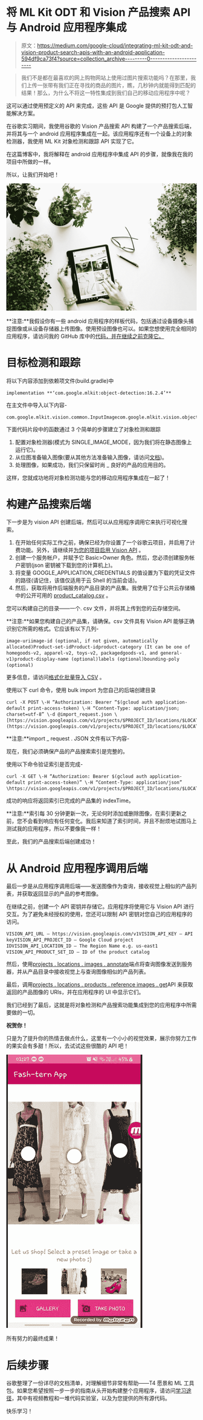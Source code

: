 # 将 ML Kit ODT 和 Vision 产品搜索 API 与 Android 应用程序集成

> 原文：<https://medium.com/google-cloud/integrating-ml-kit-odt-and-vision-product-search-apis-with-an-android-application-594df9ca73f4?source=collection_archive---------0----------------------->

> 我们不是都在最喜欢的网上购物网站上使用过图片搜索功能吗？在那里，我们上传一张带有我们正在寻找的商品的图片，瞧，几秒钟内就能得到匹配的结果！那么，为什么不将这一特性集成到我们自己的移动应用程序中呢？

这可以通过使用预定义的 API 来完成，这些 API 是 Google 提供的预打包人工智能解决方案。

在谷歌实习期间，我使用谷歌的 Vision 产品搜索 API 构建了一个产品搜索后端，并将其与一个 android 应用程序集成在一起。该应用程序还有一个设备上的对象检测器，我使用 ML Kit 对象检测和跟踪 API 实现了它。

在这篇博客中，我将解释在 android 应用程序中集成 API 的步骤，就像我在我的项目中所做的一样。

所以，让我们开始吧！

![](img/d8e328d4287e6697ac12c68b3a63839e.png)

**注意:**我假设你有一些 android 应用程序的样板代码，包括通过设备摄像头捕捉图像或从设备存储器上传图像。使用预设图像也可以。如果您想使用完全相同的应用程序，请访问我的 GitHub 库中的[代码，并在继续之前克隆它。](https://github.com/shreyaanand29/Vision-Product-Search-Android-App/tree/master)

# 目标检测和跟踪

将以下内容添加到依赖项文件(build.gradle)中

```
implementation **‘com.google.mlkit:object-detection:16.2.4’**
```

在主文件中导入以下内容-

```
com.google.mlkit.vision.common.InputImagecom.google.mlkit.vision.objects.ObjectDetectioncom.google.mlkit.vision.objects.defaults.ObjectDetectorOptions
```

下面代码片段中的函数通过 3 个简单的步骤建立了对象检测和跟踪

1.  配置对象检测器(模式为 SINGLE_IMAGE_MODE，因为我们将在静态图像上运行它)。
2.  从位图准备输入图像(要从其他方法准备输入图像，请访问[文档](https://developers.google.com/ml-kit/vision/object-detection/android))。
3.  处理图像，如果成功，我们只保留时尚 _ 良好的产品的应用目的。

这样，您就成功地将对象检测功能与您的移动应用程序集成在一起了！

# 构建产品搜索后端

下一步是为 vision API 创建后端，然后可以从应用程序调用它来执行可视化搜索。

1.  在开始任何实际工作之前，确保已经为你设置了一个谷歌云项目，并启用了计费功能。另外，请继续并[为您的项目启用 Vision API](https://console.cloud.google.com/flows/enableapi?apiid=vision.googleapis.com&_ga=2.233519835.417375745.1628526668-88159532.1628526668) 。
2.  创建一个服务帐户，并赋予它 Basic>Owner 角色。然后，您必须创建服务帐户密钥(json 密钥被下载到您的计算机上)。
3.  将变量 GOOGLE_APPLICATION_CREDENTIALS 的值设置为下载的凭证文件的路径(请记住，该值仅适用于云 Shell 的当前会话)。
4.  然后，获取将用作后端服务的产品目录的产品集。我使用了位于公共云存储桶中的公开可用的 [product_catalog.csv](https://storage.cloud.google.com/cloud-samples-data/vision/product_search/product_catalog.csv) 。

您可以构建自己的目录——一个. csv 文件，并将其上传到您的云存储空间。

**注意:**如果您构建自己的产品集，请确保。csv 文件具有 Vision API 能够正确识别它所需的格式。它应该有以下几列-

```
image-uriimage-id (optional, if not given, automatically allocated)Product-set-idProduct-idproduct-category (It can be one of homegoods-v2, apparel-v2, toys-v2, packagedgoods-v1, and general-v1)product-display-name (optional)labels (optional)bounding-poly (optional)
```

更多信息，请访问[格式化批量导入 CSV](https://cloud.google.com/vision/product-search/docs/csv-format) 。

使用以下 curl 命令，使用 bulk import 为您自己的后端创建目录

```
curl -X POST \-H “Authorization: Bearer “$(gcloud auth application-default print-access-token) \-H “Content-Type: application/json; charset=utf-8” \-d @import_request.json \[https://vision.googleapis.com/v1/projects/$PROJECT_ID/locations/$LOCATION_ID/productSets:import](https://vision.googleapis.com/v1/projects/$PROJECT_ID/locations/$LOCATION_ID/productSets:import)
```

**注意:**import _ request . JSON 文件有以下内容-

现在，我们必须确保产品的产品搜索索引是完整的。

使用以下命令验证索引是否完成-

```
curl -X GET \-H “Authorization: Bearer $(gcloud auth application-default print-access-token)” \-H “Content-Type: application/json” \https://vision.googleapis.com/v1/projects/$PROJECT_ID/locations/$LOCATION_ID/productSets
```

成功的响应将返回索引已完成的产品集的 indexTime。

**注意:**索引每 30 分钟更新一次，无论何时添加或删除图像，在索引更新之前，您不会看到响应有任何变化。我后来知道了索引时间，并且不耐烦地试图马上测试我的应用程序，所以不要像我一样！

至此，我们的产品搜索后端创建成功！

# 从 Android 应用程序调用后端

最后一步是从应用程序调用后端——发送图像作为查询，接收视觉上相似的产品列表，并获取返回显示的产品的参考图像。

在继续之前，创建一个 API 密钥并存储它。应用程序将使用它与 Vision API 进行交互。为了避免未经授权的使用，您还可以限制 API 密钥对您自己的应用程序的访问。

```
VISION_API_URL — https://vision.googleapis.com/v1VISION_API_KEY — API keyVISION_API_PROJECT_ID — Google Cloud project IDVISION_API_LOCATION_ID — The Region Name e.g. us-east1 VISION_API_PRODUCT_SET_ID — ID of the product catalog
```

然后，使用[projects . locations . images . annotate](https://cloud.google.com/vision/product-search/docs/reference/rest/v1/projects.locations.images/annotate)端点将查询图像发送到服务器，并从产品目录中接收视觉上与查询图像相似的产品列表。

最后，调用[projects . locations . products . reference images . get](https://cloud.google.com/vision/product-search/docs/reference/rest/v1/projects.locations.products.referenceImages/get)API 来获取返回的产品图像的 URIs，并在应用程序的 UI 中显示它们。

我们已经到了最后，这就是将对象检测和产品搜索功能集成到您的应用程序中所需要做的一切。

**祝贺你！**

只是为了提升你的热情去做点什么，这里有一个小小的视觉效果，展示你努力工作的果实会有多甜！所以，去试试这些很酷的 API 吧！

![](img/e42c76ae6d399404caaa31286bb80a4f.png)

所有努力的最终成果！

# 后续步骤

谷歌整理了一份详尽的文档清单，对理解细节非常有帮助——T4 愿景和 ML 工具包。如果您希望按照一步一步的指南从头开始构建整个应用程序，请访问[学习途径](https://developers.google.com/learn/pathways/on-device-ml-3)，其中有视频教程和一堆代码实验室，以及为您提供的所有源代码。

快乐学习！